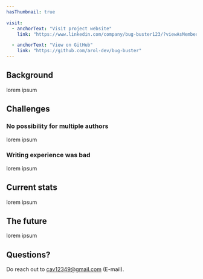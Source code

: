 ```yaml
---
hasThumbnail: true

visit:
  - anchorText: "Visit project website"
    link: "https://www.linkedin.com/company/bug-buster123/?viewAsMember=true"

  - anchorText: "View on GitHub"
    link: "https://github.com/arol-dev/bug-buster"
---
```


## Background

lorem ipsum

## Challenges

### No possibility for multiple authors

lorem ipsum

### Writing experience was bad

lorem ipsum

## Current stats

lorem ipsum

## The future

lorem ipsum

## Questions?

Do reach out to [cav12349@gmail.com](mailto:cav12349@gmail.com) (E-mail).
